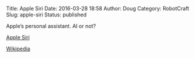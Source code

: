 Title: Apple Siri
Date: 2016-03-28 18:58
Author: Doug
Category: RobotCraft
Slug: apple-siri
Status: published

Apple’s personal assistant. AI or not?

[Apple Siri](https://www.apple.com/ios/siri/)

[Wikipedia](https://en.wikipedia.org/wiki/Siri_%28software%29)
